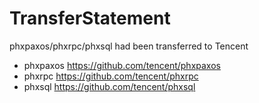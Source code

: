 # TransferStatement
phxpaxos/phxrpc/phxsql had been transferred to Tencent

* phxpaxos https://github.com/tencent/phxpaxos
* phxrpc https://github.com/tencent/phxrpc
* phxsql https://github.com/tencent/phxsql
